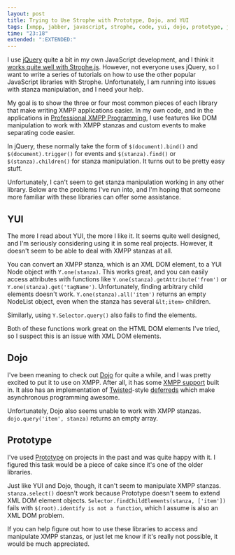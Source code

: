 ```yaml
---
layout: post
title: Trying to Use Strophe with Prototype, Dojo, and YUI
tags: [xmpp, jabber, javascript, strophe, code, yui, dojo, prototype, jquery]
time: "23:18"
extended: ":EXTENDED:"
---
```


I use [jQuery](http://jquery.com) quite a bit in my own JavaScript
development, and I think it [works quite well with
Strophe.js](https://metajack.im/2009/03/13/jquery-and-strophe-made-for-each-other/). However,
not everyone uses jQuery, so I want to write a series of tutorials
on how to use the other popular JavaScript libraries with
Strophe. Unfortunately, I am running into issues with stanza
manipulation, and I need your help.

My goal is to show the three or four most common pieces of each
library that make writing XMPP applications easier. In my own code,
and in the applications in [Professional XMPP
Programming](http://professionalxmpp.com), I use features like DOM
manipulation to work with XMPP stanzas and custom events to make
separating code easier.

In jQuery, these normally take the form of `$(document).bind()` and
`$(document).trigger()` for events and `$(stanza).find()` or
`$(stanza).children()` for stanza manipulation. It turns out to be
pretty easy stuff.

Unfortunately, I can't seem to get stanza manipulation working in any
other library. Below are the problems I've run into, and I'm hoping
that someone more familiar with these libraries can offer some
assistance.

## YUI

The more I read about YUI, the more I like it. It seems quite well
designed, and I'm seriously considering using it in some real
projects. However, it doesn't seem to be able to deal with XMPP
stanzas at all.

You can convert an XMPP stanza, which is an XML DOM element, to a YUI
Node object with `Y.one(stanza)`. This works great, and you can easily
access attributes with functions like
`Y.one(stanza).getAttribute('from')` or
`Y.one(stanza).get('tagName')`. Unfortunately, finding arbitrary child
elements doesn't work. `Y.one(stanza).all('item')` returns an empty
NodeList object, even when the stanza has several `&lt;item>`
children.

Similarly, using `Y.Selector.query()` also fails to find the elements.

Both of these functions work great on the HTML DOM elements I've
tried, so I suspect this is an issue with XML DOM elements.

## Dojo

I've been meaning to check out [Dojo](http://dojotoolkit.org) for
quite a while, and I was pretty excited to put it to use on
XMPP. After all, it has some [XMPP
support](http://api.dojotoolkit.org/jsdoc/1.3/dojox.xmpp) built in. It
also has an implementation of
[Twisted](http://twistedmatrix.com)-style
[deferreds](http://api.dojotoolkit.org/jsdoc/1.2/dojo.Deferred) which
make asynchronous programming awesome.

Unfortunately, Dojo also seems unable to work with XMPP
stanzas. `dojo.query('item', stanza)` returns an empty array.

## Prototype

I've used [Prototype](http://prototypejs.org) on projects in the past
and was quite happy with it. I figured this task would be a piece of
cake since it's one of the older libraries.

Just like YUI and Dojo, though, it can't seem to manipulate XMPP
stanzas. `stanza.select()` doesn't work because Prototype doesn't seem
to extend XML DOM element objects. `Selector.findChildElements(stanza,
['item'])` fails with `$(root).identify is not a function`, which I
assume is also an XML DOM problem.

If you can help figure out how to use these libraries to access and
manipulate XMPP stanzas, or just let me know if it's really not
possible, it would be much appreciated.
